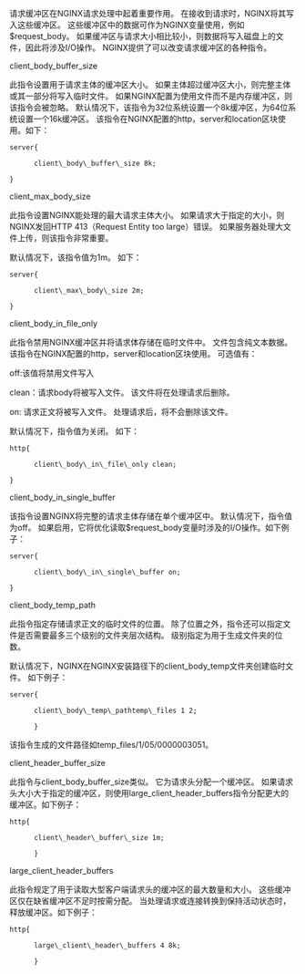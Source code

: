 请求缓冲区在NGINX请求处理中起着重要作用。 在接收到请求时，NGINX将其写入这些缓冲区。 这些缓冲区中的数据可作为NGINX变量使用，例如$request\_body。 如果缓冲区与请求大小相比较小，则数据将写入磁盘上的文件，因此将涉及I/O操作。 NGINX提供了可以改变请求缓冲区的各种指令。

client\_body\_buffer\_size



此指令设置用于请求主体的缓冲区大小。 如果主体超过缓冲区大小，则完整主体或其一部分将写入临时文件。 如果NGINX配置为使用文件而不是内存缓冲区，则该指令会被忽略。 默认情况下，该指令为32位系统设置一个8k缓冲区，为64位系统设置一个16k缓冲区。 该指令在NGINX配置的http，server和location区块使用。如下：

    server{

          client\_body\_buffer\_size 8k;

    }

client\_max\_body\_size



此指令设置NGINX能处理的最大请求主体大小。 如果请求大于指定的大小，则NGINX发回HTTP 413（Request Entity too large）错误。 如果服务器处理大文件上传，则该指令非常重要。

默认情况下，该指令值为1m。 如下：

    server{

          client\_max\_body\_size 2m;

    }

client\_body\_in\_file\_only



此指令禁用NGINX缓冲区并将请求体存储在临时文件中。 文件包含纯文本数据。 该指令在NGINX配置的http，server和location区块使用。 可选值有：

off:该值将禁用文件写入

clean：请求body将被写入文件。 该文件将在处理请求后删除。

on: 请求正文将被写入文件。 处理请求后，将不会删除该文件。

默认情况下，指令值为关闭。 如下：

    http{

          client\_body\_in\_file\_only clean;

    }

client\_body\_in\_single\_buffer



该指令设置NGINX将完整的请求主体存储在单个缓冲区中。 默认情况下，指令值为off。 如果启用，它将优化读取$request\_body变量时涉及的I/O操作。如下例子：

    server{

          client\_body\_in\_single\_buffer on;

    }

client\_body\_temp\_path



此指令指定存储请求正文的临时文件的位置。 除了位置之外，指令还可以指定文件是否需要最多三个级别的文件夹层次结构。 级别指定为用于生成文件夹的位数。

默认情况下，NGINX在NGINX安装路径下的client\_body\_temp文件夹创建临时文件。 如下例子：

    server{

          client\_body\_temp\_pathtemp\_files 1 2;

          }

该指令生成的文件路径如temp\_files/1/05/0000003051。

client\_header\_buffer\_size



此指令与client\_body\_buffer\_size类似。 它为请求头分配一个缓冲区。 如果请求头大小大于指定的缓冲区，则使用large\_client\_header\_buffers指令分配更大的缓冲区。如下例子：

    http{

          client\_header\_buffer\_size 1m;

          }

large\_client\_header\_buffers



此指令规定了用于读取大型客户端请求头的缓冲区的最大数量和大小。 这些缓冲区仅在缺省缓冲区不足时按需分配。 当处理请求或连接转换到保持活动状态时，释放缓冲区。如下例子：

    http{

          large\_client\_header\_buffers 4 8k;

          }





